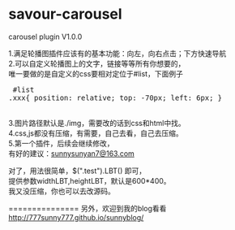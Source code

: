 savour-carousel
===============

carousel plugin V1.0.0

1.满足轮播图插件应该有的基本功能：向左，向右点击；下方快速导航<br/>
2.可以自定义轮播图上的文字，链接等等所有你想要的，<br/>
  唯一要做的是自定义的css要相对定位于#list，下面例子<br/>
    <pre>
      #list .xxx{
        position: relative;
        top: -70px;
        left: 6px;
      }
    </pre>  
3.图片路径默认是./img，需要改的话到css和html中找。<br/>
4.css,js都没有压缩，有需要，自己去看，自己去压缩。<br/>
5.第一个插件，后续会继续修改，<br/>
  有好的建议：sunnysunyan7@163.com <br/>     


对了，用法很简单，$(".test").LBT() 即可，<br/>
提供参数widthLBT,heightLBT，默认是600*400。<br/>
我又没压缩，你也可以去改源码。<br/>

===============
另外，欢迎到我的blog看看<br/>
http://777sunny777.github.io/sunnyblog/

